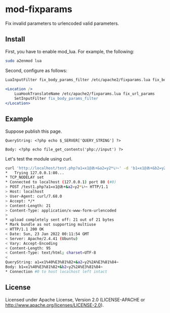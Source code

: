 # mod-fixparams

Fix invalid parameters to urlencoded valid parameters.

## Install

First, you have to enable mod_lua. For example, the following:

```sh
sudo a2enmod lua
```

Second, configure as follows:

```apache
LuaInputFilter fix_body_params_filter /etc/apache2/fixparams.lua fix_body_params_filter
  
<Location />
    LuaHookTranslateName /etc/apache2/fixparams.lua fix_url_params
    SetInputFilter fix_body_params_filter
</Location>
```

## Example

Suppose publish this page.

```php:test.php
QueryString: <?php echo $_SERVER['QUERY_STRING'] ?>

Body: <?php echo file_get_contents('php://input') ?>

```

Let's test the module using curl.

```sh
curl 'http://localhost/test.php?a1=x1@あ+&a2=y2*い~' -d 'b1=x1@あ+&b2=y2*い~' -v
*   Trying 127.0.0.1:80...
* TCP_NODELAY set
* Connected to localhost (127.0.0.1) port 80 (#0)
> POST /test1.php?a1=x1@あ+&a2=y2*い~ HTTP/1.1
> Host: localhost
> User-Agent: curl/7.68.0
> Accept: */*
> Content-Length: 21
> Content-Type: application/x-www-form-urlencoded
> 
* upload completely sent off: 21 out of 21 bytes
* Mark bundle as not supporting multiuse
< HTTP/1.1 200 OK
< Date: Sun, 23 Jan 2022 00:11:54 GMT
< Server: Apache/2.4.41 (Ubuntu)
< Vary: Accept-Encoding
< Content-Length: 95
< Content-Type: text/html; charset=UTF-8
< 
QueryString: a1=x1%40%E3%81%82+&a2=y2%2A%E3%81%84~
Body: b1=x1%40%E3%81%82+&b2=y2%2A%E3%81%84~
* Connection #0 to host localhost left intact
```

## License

Licensed under Apache License, Version 2.0 (LICENSE-APACHE or http://www.apache.org/licenses/LICENSE-2.0).


